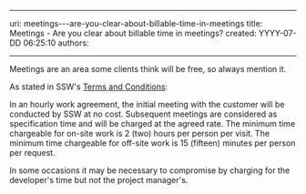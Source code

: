 

---
uri: meetings---are-you-clear-about-billable-time-in-meetings
title: Meetings - Are you clear about billable time in meetings?
created: YYYY-07-DD 06:25:10
authors:

---




<span class='intro'> Meetings are an area some clients think will be free, so always mention it.
 </span>


  <p>As stated in SSW's <a href="http&#58;//www.ssw.com.au/ssw/Standards/Forms/ConsultingOrderTermsConditions.aspx">Terms and Conditions</a>&#58;</p>
<p>In an hourly work agreement, the initial meeting with the customer will be conducted by SSW at no cost. Subsequent meetings are considered as specification time and will be charged at the agreed rate. The minimum time chargeable for on-site work is 2 (two) hours per person per visit. The minimum time chargeable for off-site work is 15 (fifteen) minutes per person per request. </p>
<p>In some occasions it may be necessary to compromise by charging for the developer's time but not the project manager's.</p>



